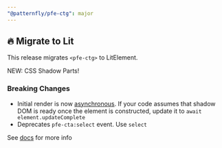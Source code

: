 ```yaml
---
"@patternfly/pfe-ctg": major
---
```


## 🔥 Migrate to Lit

This release migrates `<pfe-ctg>` to LitElement.

NEW: CSS Shadow Parts!

### Breaking Changes
- Initial render is now [asynchronous](https://lit.dev/docs/components/lifecycle/#reactive-update-cycle).
  If your code assumes that shadow DOM is ready once the element is constructed, update it to `await element.updateComplete`
- Deprecates `pfe-cta:select` event. Use `select`

See [docs](https://patternflyelements.org/components/cta/) for more info
